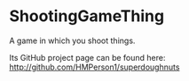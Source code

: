 ShootingGameThing
=================

A game in which you shoot things.  

Its GitHub project page can be found here:  
http://github.com/HMPerson1/superdoughnuts
